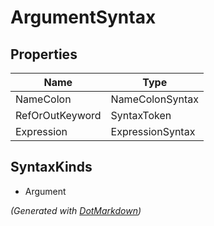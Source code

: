 # ArgumentSyntax

## Properties

| Name            | Type             |
| --------------- | ---------------- |
| NameColon       | NameColonSyntax  |
| RefOrOutKeyword | SyntaxToken      |
| Expression      | ExpressionSyntax |

## SyntaxKinds

* Argument

*\(Generated with [DotMarkdown](http://github.com/JosefPihrt/DotMarkdown)\)*